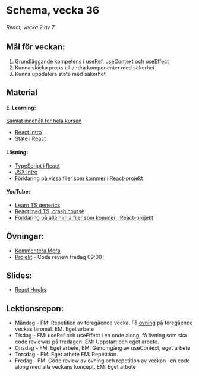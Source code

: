 # Schema, vecka 36

###### React, vecka 2 av 7

## Mål för veckan:
1. Grundläggande kompetens i useRef, useContext och useEffect
2. Kunna skicka props till andra komponenter med säkerhet
3. Kunna uppdatera state med säkerhet

## Material
#### E-Learning:
[Samlat innehåll för hela kursen](https://github.com/Lexicon-Frontend-2024/e-learning-material)
* [React Intro](https://app.pluralsight.com/library/courses/react-what-is/table-of-contents)
* [State i React](https://app.pluralsight.com/ilx/video-courses/clips/9ae849e3-419e-43d2-b6c1-12b2f4bf3b68)

#### Läsning:
* [TypeScript i React](https://react.dev/learn/typescript)
* [JSX Intro](https://legacy.reactjs.org/docs/introducing-jsx.html)
* [Förklaring på vissa filer som kommer i React-projekt](https://dev.to/vyan/understanding-vite-flow-and-structure-in-a-react-project-2e84)

#### YouTube:
* [Learn TS generics](https://www.youtube.com/watch?v=EcCTIExsqmI)
* [React med TS, crash course](https://www.youtube.com/watch?v=TPACABQTHvM)
* [Förklaring på alla himla filer som kommer i React-projekt](https://www.youtube.com/watch?v=VfhRDGhAFi0)

## Övningar:
* [Kommentera Mera](https://github.com/Lexicon-Frontend-2024/lecture-22-aug/tree/main)
* [Projekt]() - Code review fredag 09:00

## Slides:
* [React Hooks](https://docs.google.com/presentation/d/1M8o2BiXhyzWdk1LXbb8oy1U1T8ehCvlX1abRI1B8mvc/edit?usp=sharing)

## Lektionsrepon:
* Måndag - FM: Repetition av föregående vecka. Få [övning](https://github.com/Lexicon-Frontend-2024/lecture-22-aug/tree/main) på föregående veckas läromål. EM: Eget arbete
* Tisdag - FM: useRef och useEffect i en code along, få övning som ska code reviewas på fredagen. EM: Uppstart och eget arbete. 
* Onsdag - FM: Eget arbete, EM: Genomgång av useContext, eget arbete
* Torsdag - FM: Eget arbete EM: Repetition.
* Fredag - FM: Code review av övning och repetition av veckan i en code along med alla veckans koncept. EM: Eget arbete
